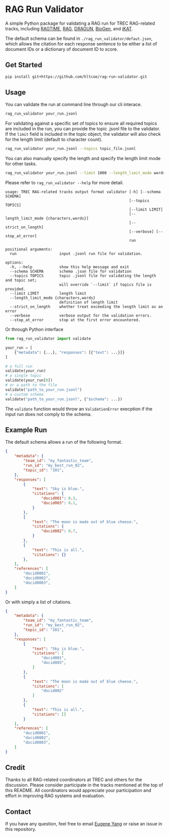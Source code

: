 # RAG Run Validator

A simple Python package for validating a RAG run for TREC RAG-related tracks, including 
[RAGTIME](https://trec-ragtime.github.io/), [RAG](https://trec-rag.github.io/), 
[DRAGUN](https://trec-dragun.github.io/), [BioGen](https://dmice.ohsu.edu/trec-biogen/),
and [iKAT](https://www.trecikat.com/). 

The default schema can be found in `./rag_run_validator/defaut.json`, which allows the citation for each response
sentence to be either a list of document IDs or a dictionary of document ID to score. 

## Get Started
```bash
pip install git+https://github.com/hltcoe/rag-run-validator.git
```

## Usage

You can validate the run at command line through our cli interace. 
```bash
rag_run_validator your_run.jsonl
```

For validating against a specific set of topics to ensure all required topics are included 
in the run, you can provide the topic .jsonl file to the validator.
If the `limit` field is included in the topic object, the validator will also check for the length
limit (default to character count). 
```bash
rag_run_validator your_run.jsonl --topics topic_file.jsonl
```

You can also manually specify the length and specify the length limit mode for other tasks.
```bash
rag_run_validator your_run.jsonl --limit 1000 --length_limit_mode words
```

Please refer to `rag_run_validator --help` for more detail.
```
usage: TREC RAG-related tracks output format validator [-h] [--schema SCHEMA]
                                                       [--topics TOPICS]
                                                       [--limit LIMIT]
                                                       [--length_limit_mode {characters,words}]
                                                       [--strict_on_length]
                                                       [--verbose] [--stop_at_error]
                                                       run

positional arguments:
  run                   input .jsonl run file for validation.

options:
  -h, --help            show this help message and exit
  --schema SCHEMA       schema .json file for validation
  --topics TOPICS       topic .jsonl file for validating the length and topic set;
                        will override `--limit` if topics file is provided.
  --limit LIMIT         length limit
  --length_limit_mode {characters,words}
                        definition of length limit
  --strict_on_length    whether treat exceeding the length limit as an error
  --verbose             verbose output for the validation errors.
  --stop_at_error       stop at the first error encountered.
```

Or through Python interface
```python
from rag_run_validator import validate

your_run = [
    {"metadata": {...}, "responses": [{"text": ...}]}
]

# a full run
validate(your_run)
# a single topic
validate(your_run[0])
# or a path to the file
validate("path_to_your_run.jsonl")
# a custom schema
validate("path_to_your_run.jsonl", {"$schema": ...})
```
The `validate` function would throw an `ValidationError` execption if the input run does not comply to the schema. 

## Example Run

The default schema allows a run of the following format. 
```json
{
    "metadata": {
        "team_id": "my_fantastic_team",
        "run_id": "my_best_run_02", 
        "topic_id": "101",
    },
    "responses": [
        {
            "text": "Sky is blue.",
            "citations": {
                "docid001": 0.3,
                "docid003": 0.1,
            }
        },
        {
            "text": "The moon is made out of blue cheese.",
            "citations": {
                "docid002": 0.7,
            }
        },
        {
            "text": "This is all.",
            "citations": {}
        },
    ],
    "references": [
        "docid0001",
        "docid0002",
        "docid0003",
    ]
}
```

Or with simply a list of citations.
```json
{
    "metadata": {
        "team_id": "my_fantastic_team",
        "run_id": "my_best_run_02", 
        "topic_id": "101",
    },
    "responses": [
        {
            "text": "Sky is blue.",
            "citations": [
                "docid001",
                "docid003",
            ]
        },
        {
            "text": "The moon is made out of blue cheese.",
            "citations": [
                "docid002"
            ]
        },
        {
            "text": "This is all.",
            "citations": []
        }
    ],
    "references": [
        "docid0001",
        "docid0002",
        "docid0003",
    ]
}
```

## Credit

Thanks to all RAG-related coordinators at TREC and others for the discussion. 
Please consider participate in the tracks mentioned at the top of this README. 
All coordinators would appreciate your participation and effort in improving 
RAG systems and evaluation. 

## Contact

If you have any question, feel free to email [Eugene Yang](mailto:eugene.yang@jhu.edu) 
or raise an issue in this repository. 
